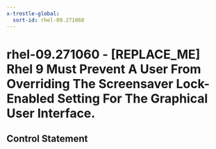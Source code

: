 ```yaml
---
x-trestle-global:
  sort-id: rhel-09.271060
---
```


# rhel-09.271060 - \[REPLACE_ME\] Rhel 9 Must Prevent A User From Overriding The Screensaver Lock-Enabled Setting For The Graphical User Interface.

## Control Statement
